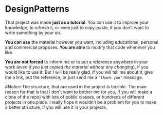 # DesignPatterns
That project was made **just as a tutorial**. You can use it to improve your knowledge, to refresh it, 
or even just to copy-paste, if you don't want to write something by your on. 

**You can use** the material however you want, including educational, personal and commercial proposes.
**You are able** to modify that code whenever you like. 

**You are not forced** to inform me or to put a reference anywhere in your work 
(_even if you just copied the material without any changing_), if you would like to use it.
But I will be really glad, 
if you will tell me about it, give me a link, put the reference, or just send me a `"thank you"` message.

#Notice
The structure, that are used in the project is terrible. 
The main reason for that is that I don't want to bother me (or you, if you will make a clone of the repo)
with lots of public classes, or hundreds of different projects in one.place. 
I really hope it wouldn't be a problem for you to make a better structure, if you will use it in your projects.